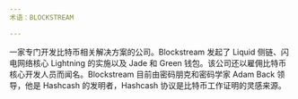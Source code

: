 ```yaml
---
术语：BLOCKSTREAM

---
```

一家专门开发比特币相关解决方案的公司。Blockstream 发起了 Liquid 侧链、闪电网络核心 Lightning 的实施以及 Jade 和 Green 钱包。该公司还以雇佣比特币核心开发人员而闻名。Blockstream 目前由密码朋克和密码学家 Adam Back 领导，他是 Hashcash 的发明者，Hashcash 协议是比特币工作证明的灵感来源。